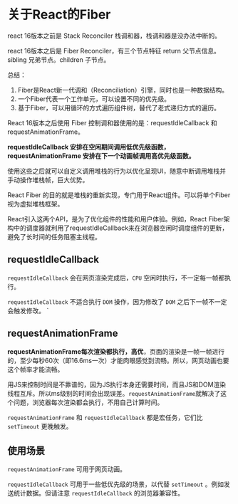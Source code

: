 # 关于React的Fiber

react 16版本之前是 Stack Reconciler 栈调和器，栈调和器是没办法中断的。

react 16版本之后是 Fiber Reconciler，有三个节点特征 return 父节点信息。sibling 兄弟节点。children 子节点。

总结：

1. Fiber是React新一代调和（Reconciliation）引擎，同时也是一种数据结构。
2. 一个Fiber代表一个工作单元，可以设置不同的优先级。
3. 基于Fiber，可以用循环的方式遍历组件树，替代了老式递归方式的遍历。


React 16版本之后使用 Fiber 控制调和器使用的是：requestIdleCallback 和 requestAnimationFrame。

**requestIdleCallback 安排在空闲期间调用低优先级函数， requestAnimationFrame 安排在下一个动画帧调用高优先级函数。**

使用这些之后就可以自定义调用堆栈的行为以优化呈现UI，随意中断调用堆栈并手动操作堆栈帧，巨大优势。

React Fiber 的目的就是堆栈的重新实现，专门用于React组件。可以将单个Fiber视为虚拟堆栈框架。

React引入这两个API，是为了优化组件的性能和用户体验。例如，React Fiber架构中的调度器就利用了requestIdleCallback来在浏览器空闲时调度组件的更新，避免了长时间的任务阻塞主线程。

## requestIdleCallback

`requestIdleCallback` 会在网页渲染完成后，`CPU` 空闲时执行，不一定每一帧都执行。

`requestIdleCallback` 不适合执行 `DOM` 操作，因为修改了 `DOM` 之后下一帧不一定会触发修改。
`
## requestAnimationFrame

**requestAnimationFrame每次渲染都执行，高优**，页面的渲染是一帧一帧进行的，至少每秒60次（即16.6ms一次）才能肉眼感觉到流畅。所以，网页动画也要这个帧率才能流畅。

用JS来控制时间是不靠谱的，因为JS执行本身还需要时间，而且JS和DOM渲染线程互斥。所以ms级别的时间会出现误差。`requestAnimationFrame`就解决了这个问题，浏览器每次渲染都会执行，不用自己计算时间。


`requestAnimationFrame` 和 `requestIdleCallback` 都是宏任务，它们比 `setTimeout` 更晚触发。

## 使用场景

`requestAnimationFrame` 可用于网页动画。

`requestIdleCallback` 可用于一些低优先级的场景，以代替 `setTimeout` 。例如发送统计数据。但请注意 `requestIdleCallback` 的浏览器兼容性。